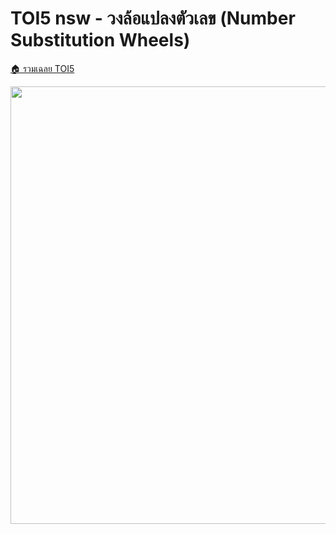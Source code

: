 <!-- @codegen_problem begin -->
# TOI5 nsw - วงล้อแปลงตัวเลข (Number Substitution Wheels)

[🏠 รวมเฉลย TOI5](../)

<img width="700" src="https://github.com/krist7599555/toi/assets/19445033/80c80822-7583-4bcd-a705-dae3eacdee85" />
<!-- @codegen_problem end -->
